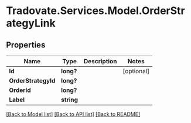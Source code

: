 # Tradovate.Services.Model.OrderStrategyLink
## Properties

Name | Type | Description | Notes
------------ | ------------- | ------------- | -------------
**Id** | **long?** |  | [optional] 
**OrderStrategyId** | **long?** |  | 
**OrderId** | **long?** |  | 
**Label** | **string** |  | 

[[Back to Model list]](../README.md#documentation-for-models) [[Back to API list]](../README.md#documentation-for-api-endpoints) [[Back to README]](../README.md)

